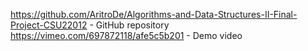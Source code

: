 https://github.com/AritroDe/Algorithms-and-Data-Structures-II-Final-Project-CSU22012 - GitHub repository
https://vimeo.com/697872118/afe5c5b201 - Demo video